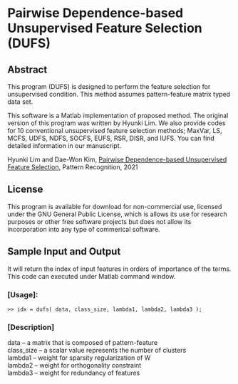 # Pairwise Dependence-based Unsupervised Feature Selection (DUFS)

## Abstract

This program (DUFS) is designed to perform the feature selection for unsupervised condition. This method assumes pattern-feature matrix typed data set.

This software is a Matlab implementation of proposed method. The original version of this program was written by Hyunki Lim. We also provide codes for 10 conventional unsupervised feature selection methods; MaxVar, LS, MCFS, UDFS, NDFS, SOCFS, EUFS, RSR, DISR, and IUFS. You can find detailed information in our manuscript.

Hyunki Lim and Dae-Won Kim, [Pairwise Dependence-based Unsupervised Feature Selection,](https://www.sciencedirect.com/science/article/pii/S0031320320304660)
Pattern Recognition, 2021

## License

This program is available for download for non-commercial use, licensed under the GNU General Public License, which is allows its use for research purposes or other free software projects but does not allow its incorporation into any type of commerical software.

## Sample Input and Output

It will return the index of input features in orders of importance of the terms. This code can executed under Matlab command window.

### [Usage]:
   `>> idx = dufs( data, class_size, lambda1, lambda2, lambda3 );`

### [Description]
   data – a matrix that is composed of pattern-feature \
   class_size – a scalar value represents the number of clusters \
   lambda1 – weight for sparsity regularization of W \
   lambda2 – weight for orthogonality constraint \
   lambda3 – weight for redundancy of features
